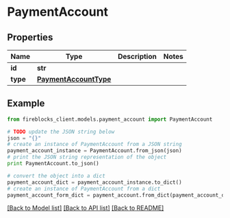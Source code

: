# PaymentAccount


## Properties
Name | Type | Description | Notes
------------ | ------------- | ------------- | -------------
**id** | **str** |  | 
**type** | [**PaymentAccountType**](PaymentAccountType.md) |  | 

## Example

```python
from fireblocks_client.models.payment_account import PaymentAccount

# TODO update the JSON string below
json = "{}"
# create an instance of PaymentAccount from a JSON string
payment_account_instance = PaymentAccount.from_json(json)
# print the JSON string representation of the object
print PaymentAccount.to_json()

# convert the object into a dict
payment_account_dict = payment_account_instance.to_dict()
# create an instance of PaymentAccount from a dict
payment_account_form_dict = payment_account.from_dict(payment_account_dict)
```
[[Back to Model list]](../README.md#documentation-for-models) [[Back to API list]](../README.md#documentation-for-api-endpoints) [[Back to README]](../README.md)



